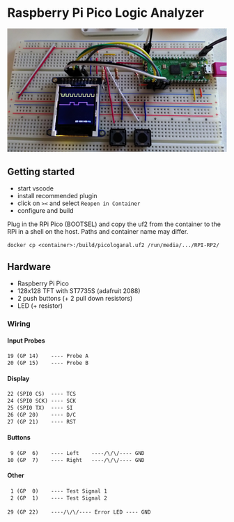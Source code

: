 # Raspberry Pi Pico Logic Analyzer

![Pico Logic Analyzer](/picologanal.png)

## Getting started

- start vscode
- install recommended plugin
- click on `><` and select `Reopen in Container`
- configure and build

Plug in the RPi Pico (BOOTSEL) and copy the uf2 from the container to the RPi in a shell on the host.
Paths and container name may differ.

    docker cp <container>:/build/picologanal.uf2 /run/media/.../RPI-RP2/

## Hardware

* Raspberry Pi Pico
* 128x128 TFT with ST7735S (adafruit 2088)
* 2 push buttons (+ 2 pull down resistors)
* LED (+ resistor)

### Wiring

#### Input Probes

    19 (GP 14)    ---- Probe A
    20 (GP 15)    ---- Probe B

#### Display

    22 (SPI0 CS)  ---- TCS
    24 (SPI0 SCK) ---- SCK
    25 (SPI0 TX)  ---- SI
    26 (GP 20)    ---- D/C
    27 (GP 21)    ---- RST

#### Buttons

     9 (GP  6)    ---- Left    ----/\/\/---- GND
    10 (GP  7)    ---- Right   ----/\/\/---- GND

#### Other

     1 (GP  0)    ---- Test Signal 1
     2 (GP  1)    ---- Test Signal 2

    29 (GP 22)    ----/\/\/---- Error LED ---- GND

